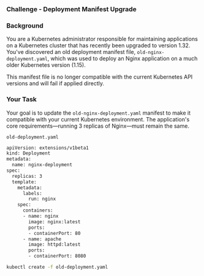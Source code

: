 ### Challenge - Deployment Manifest Upgrade

### Background

You are a Kubernetes administrator responsible for maintaining applications on a Kubernetes cluster that has recently been upgraded to version 1.32. You've discovered an old deployment manifest file, `old-nginx-deployment.yaml`, which was used to deploy an Nginx application on a much older Kubernetes version (1.15).

This manifest file is no longer compatible with the current Kubernetes API versions and will fail if applied directly.

### Your Task

Your goal is to update the `old-nginx-deployment.yaml` manifest to make it compatible with your current Kubernetes environment. The application's core requirements—running 3 replicas of Nginx—must remain the same.

`old-deployment.yaml`
```sh
apiVersion: extensions/v1beta1
kind: Deployment
metadata:
  name: nginx-deployment
spec:
  replicas: 3
  template:
    metadata:
      labels:
        run: nginx
    spec:
      containers:
      - name: nginx
        image: nginx:latest
        ports:
        - containerPort: 80
      - name: apache
        image: httpd:latest
        ports:
        - containerPort: 8080
```
```sh
kubectl create -f old-deployment.yaml
```

